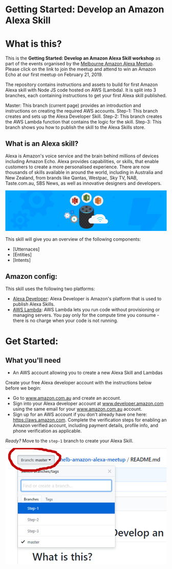 # Getting Started: Develop an Amazon Alexa Skill

# What is this?
This is the <b>Getting Started: Develop an Amazon Alexa Skill workshop</b> as part of the events organised by the [Melbourne Amazon Alexa Meetup](https://www.meetup.com/Melbourne-Amazon-Alexa-Meetup).  Please click on the link to join the meetup and attend to win an Amazon Echo at our first meetup on February 21, 2019.

The repository contains instructions and assets to build for first Amazon Alexa skill with Node JS code hosted on AWS (Lambda).  It is split into 3 branches, each containing instructions to get your first Alexa skill published.

Master: This branch (current page) provides an introduction and instructions on creating the required AWS accounts.
Step-1: This branch creates and sets up the Alexa Developer Skill.
Step-2: This branch creates the AWS Lambda function that contains the logic for the skill.
Step-3: This branch shows you how to publish the skill to the Alexa Skills store.

## What is an Alexa skill?
Alexa is Amazon's voice service and the brain behind millions of devices including Amazon Echo. Alexa provides capabilities, or skills, that enable customers to create a more personalised experience. There are now thousands of skills available in around the world, including in Australia and New Zealand, from brands like Qantas, Westpac, Sky TV, NAB, Taste.com.au, SBS News, as well as innovative designers and developers.

![voice hub](/images/Voice-Hub.png)

This skill will give you an overview of the following components:
- [Utternaces]
- [Entities]
- [Intents]

## Amazon config:
This skill uses the following two platforms:
- [Alexa Developer](https://developer.amazon.com/alexa): Alexa Developer is Amazon's platform that is used to publish Alexa Skills.
- [AWS Lambda](https://aws.amazon.com/lambda): AWS Lambda lets you run code without provisioning or managing servers. You pay only for the compute time you consume - there is no charge when your code is not running.

# Get Started:

## What you'll need
- An AWS account allowing you to create a new Alexa Skill and Lambdas

Create your free Alexa developer account with the instructions below before we begin:
- Go to www.amazon.com.au and create an account.
- Sign into your Alexa developer account at www.developer.amazon.com using the same email for your www.amazon.com.au account.
- Sign up for an AWS account if you don't already have one here: https://aws.amazon.com.  Complete the verification steps for enabling an Amazon verified account, including payment details, profile info, and phone verification as applicable.

*Ready?* Move to the `step-1` branch to create your Alexa Skill.

![switch branch](/images/Switch-branch-01.png)

